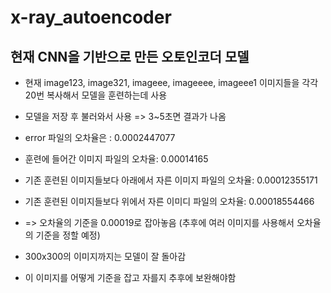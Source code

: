 # x-ray_autoencoder

## 현재 CNN을 기반으로 만든 오토인코더 모델
- 현재 image123, image321, imageee, imageeee, imageee1 이미지들을 각각 20번 복사해서 모델을 훈련하는데 사용

- 모델을 저장 후 불러와서 사용 => 3~5초면 결과가 나옴

- error 파일의 오차율은 : 0.0002447077

- 훈련에 들어간 이미지 파일의 오차율: 0.00014165

- 기존 훈련된 이미지들보다 아래에서 자른 이미지 파일의 오차율: 0.00012355171

- 기존 훈련된 이미지들보다 위에서 자른 이미디 파일의 오차율: 0.00018554466

- => 오차율의 기준을 0.00019로 잡아놓음 (추후에 여러 이미지를 사용해서 오차율의 기준을 정할 예정)

- 300x300의 이미지까지는 모델이 잘 돌아감

- 이 이미지를 어떻게 기준을 잡고 자를지 추후에 보완해야함

